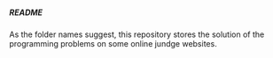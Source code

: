 ##### README
As the folder names suggest, this repository stores the solution of the programming problems on some online jundge websites.
